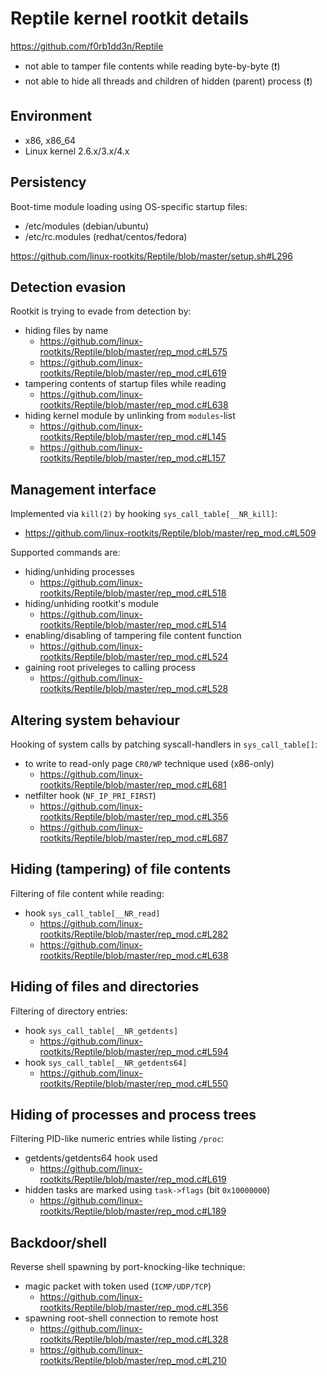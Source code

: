 # Reptile kernel rootkit details

https://github.com/f0rb1dd3n/Reptile

 - not able to tamper file contents while reading byte-by-byte (:exclamation:)
 - not able to hide all threads and children of hidden (parent) process (:exclamation:)

## Environment

- x86, x86_64
- Linux kernel 2.6.x/3.x/4.x

## Persistency

Boot-time module loading using OS-specific startup files:
 - /etc/modules (debian/ubuntu)
 - /etc/rc.modules (redhat/centos/fedora)

https://github.com/linux-rootkits/Reptile/blob/master/setup.sh#L296

## Detection evasion

Rootkit is trying to evade from detection by:
 - hiding files by name
   - https://github.com/linux-rootkits/Reptile/blob/master/rep_mod.c#L575
   - https://github.com/linux-rootkits/Reptile/blob/master/rep_mod.c#L619
 - tampering contents of startup files while reading
   - https://github.com/linux-rootkits/Reptile/blob/master/rep_mod.c#L638
 - hiding kernel module by unlinking from `modules`-list
   - https://github.com/linux-rootkits/Reptile/blob/master/rep_mod.c#L145
   - https://github.com/linux-rootkits/Reptile/blob/master/rep_mod.c#L157

## Management interface

Implemented via `kill(2)` by hooking `sys_call_table[__NR_kill]`:
 - https://github.com/linux-rootkits/Reptile/blob/master/rep_mod.c#L509
 
 Supported commands are:
 - hiding/unhiding processes
   - https://github.com/linux-rootkits/Reptile/blob/master/rep_mod.c#L518
 - hiding/unhiding rootkit's module
   - https://github.com/linux-rootkits/Reptile/blob/master/rep_mod.c#L514
 - enabling/disabling of tampering file content function
   - https://github.com/linux-rootkits/Reptile/blob/master/rep_mod.c#L524
 - gaining root priveleges to calling process
   - https://github.com/linux-rootkits/Reptile/blob/master/rep_mod.c#L528

## Altering system behaviour

Hooking of system calls by patching syscall-handlers in `sys_call_table[]`:
 - to write to read-only page `CR0/WP` technique used (x86-only)
   - https://github.com/linux-rootkits/Reptile/blob/master/rep_mod.c#L681
 - netfilter hook (`NF_IP_PRI_FIRST`)
   - https://github.com/linux-rootkits/Reptile/blob/master/rep_mod.c#L356
   - https://github.com/linux-rootkits/Reptile/blob/master/rep_mod.c#L687

## Hiding (tampering) of file contents

Filtering of file content while reading:
 - hook `sys_call_table[__NR_read]`
   - https://github.com/linux-rootkits/Reptile/blob/master/rep_mod.c#L282
   - https://github.com/linux-rootkits/Reptile/blob/master/rep_mod.c#L638

## Hiding of files and directories

Filtering of directory entries:
 - hook `sys_call_table[__NR_getdents]`
   - https://github.com/linux-rootkits/Reptile/blob/master/rep_mod.c#L594
 - hook `sys_call_table[__NR_getdents64]`
   - https://github.com/linux-rootkits/Reptile/blob/master/rep_mod.c#L550

## Hiding of processes and process trees

Filtering PID-like numeric entries while listing `/proc`:
 - getdents/getdents64 hook used
   - https://github.com/linux-rootkits/Reptile/blob/master/rep_mod.c#L619
 - hidden tasks are marked using `task->flags` (bit `0x10000000`)
   - https://github.com/linux-rootkits/Reptile/blob/master/rep_mod.c#L189

## Backdoor/shell

Reverse shell spawning by port-knocking-like technique:
 - magic packet with token used (`ICMP/UDP/TCP`)
   - https://github.com/linux-rootkits/Reptile/blob/master/rep_mod.c#L356
 - spawning root-shell connection to remote host
   - https://github.com/linux-rootkits/Reptile/blob/master/rep_mod.c#L328
   - https://github.com/linux-rootkits/Reptile/blob/master/rep_mod.c#L210

